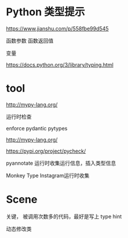 

# Python 类型提示

https://www.jianshu.com/p/558fbe99d545


函数参数
函数返回值

变量


https://docs.python.org/3/library/typing.html


# tool

http://mypy-lang.org/


运行时检查

enforce 
pydantic 
pytypes


http://mypy-lang.org/

https://pypi.org/project/pycheck/

pyannotate 运行时收集运行信息，插入类型信息

Monkey Type  Instagram运行时收集 

# Scene

关键， 被调用次数多的代码，最好是写上 type hint 



动态修改类 







